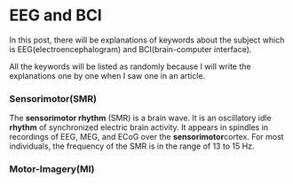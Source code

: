 # EEG and BCI
In this post, there will be explanations of keywords about the subject which is EEG(electroencephalogram) and BCI(brain-computer interface).

All the keywords will be listed as randomly because I will write the explanations one by one when I saw one in an article.

### Sensorimotor(SMR)
The **sensorimotor rhythm** (SMR) is a brain wave. It is an oscillatory idle **rhythm** of synchronized electric brain activity. It appears in spindles in recordings of EEG, MEG, and ECoG over the **sensorimotor**cortex. For most individuals, the frequency of the SMR is in the range of 13 to 15 Hz.

### Motor-Imagery(MI)

<!--stackedit_data:
eyJoaXN0b3J5IjpbMjU3NjU1NzM3XX0=
-->